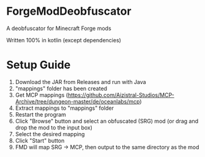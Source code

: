 # ForgeModDeobfuscator
A deobfuscator for Minecraft Forge mods

Written 100% in kotlin
(except dependencies)

# Setup Guide

1. Download the JAR from Releases and run with Java
2. "mappings" folder has been created
3. Get MCP mappings (https://github.com/Aizistral-Studios/MCP-Archive/tree/dungeon-master/de/oceanlabs/mcp)
4. Extract mappings to "mappings" folder
5. Restart the program
6. Click "Browse" button and select an obfuscated (SRG) mod (or drag and drop the mod to the input box)
7. Select the desired mapping
8. Click "Start" button
9. FMD will map SRG -> MCP, then output to the same directory as the mod
